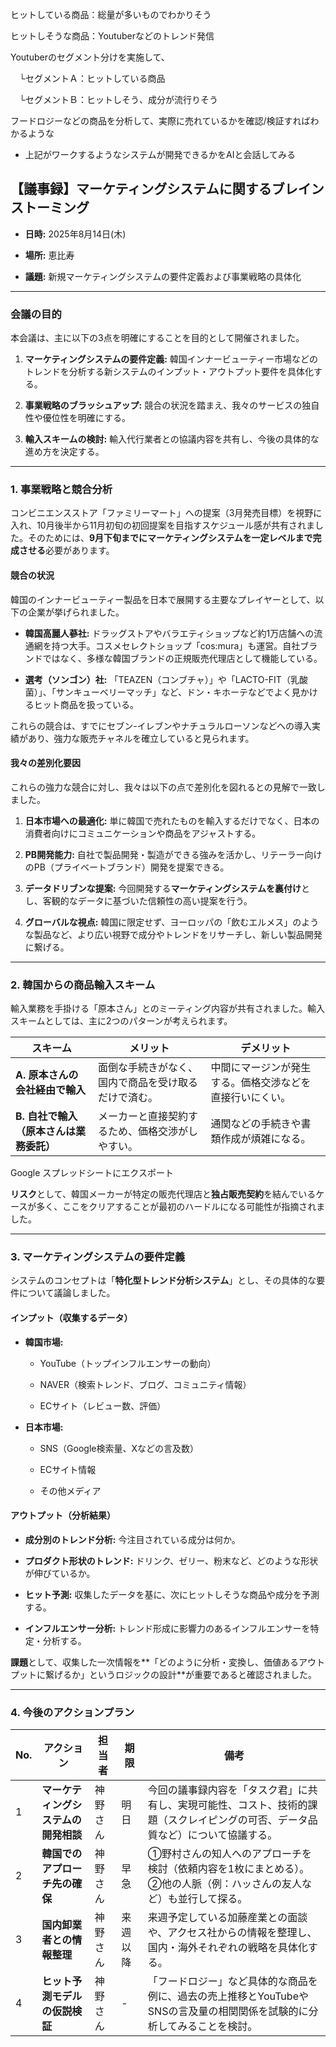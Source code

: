 ヒットしている商品：総量が多いものでわかりそう

ヒットしそうな商品：Youtuberなどのトレンド発信

  

Youtuberのセグメント分けを実施して、

　└セグメントＡ：ヒットしている商品

　└セグメントＢ：ヒットしそう、成分が流行りそう

フードロジーなどの商品を分析して、実際に売れているかを確認/検証すればわかるような

- 上記がワークするようなシステムが開発できるかをAIと会話してみる


## **【議事録】マーケティングシステムに関するブレインストーミング**

- **日時:** 2025年8月14日(木)
    
- **場所:** 恵比寿
    
- **議題:** 新規マーケティングシステムの要件定義および事業戦略の具体化
    

---

### **会議の目的**

本会議は、主に以下の3点を明確にすることを目的として開催されました。

1. **マーケティングシステムの要件定義:** 韓国インナービューティー市場などのトレンドを分析する新システムのインプット・アウトプット要件を具体化する。
    
2. **事業戦略のブラッシュアップ:** 競合の状況を踏まえ、我々のサービスの独自性や優位性を明確にする。
    
3. **輸入スキームの検討:** 輸入代行業者との協議内容を共有し、今後の具体的な進め方を決定する。
    

---

### **1. 事業戦略と競合分析**

コンビニエンスストア「ファミリーマート」への提案（3月発売目標）を視野に入れ、10月後半から11月初旬の初回提案を目指すスケジュール感が共有されました。そのためには、**9月下旬までにマーケティングシステムを一定レベルまで完成させる**必要があります。

#### **競合の状況**

韓国のインナービューティー製品を日本で展開する主要なプレイヤーとして、以下の企業が挙げられました。

- **韓国高麗人蔘社:** ドラッグストアやバラエティショップなど約1万店舗への流通網を持つ大手。コスメセレクトショップ「cos:mura」も運営。自社ブランドではなく、多様な韓国ブランドの正規販売代理店として機能している。
    
- **選考（ソンゴン）社:** 「TEAZEN（コンブチャ）」や「LACTO-FIT（乳酸菌）」、「サンキューベリーマッチ」など、ドン・キホーテなどでよく見かけるヒット商品を扱っている。
    

これらの競合は、すでにセブン-イレブンやナチュラルローソンなどへの導入実績があり、強力な販売チャネルを確立していると見られます。

#### **我々の差別化要因**

これらの強力な競合に対し、我々は以下の点で差別化を図れるとの見解で一致しました。

1. **日本市場への最適化:** 単に韓国で売れたものを輸入するだけでなく、日本の消費者向けにコミュニケーションや商品をアジャストする。
    
2. **PB開発能力:** 自社で製品開発・製造ができる強みを活かし、リテーラー向けのPB（プライベートブランド）開発を提案できる。
    
3. **データドリブンな提案:** 今回開発する**マーケティングシステムを裏付け**とし、客観的なデータに基づいた信頼性の高い提案を行う。
    
4. **グローバルな視点:** 韓国に限定せず、ヨーロッパの「飲むエルメス」のような製品など、より広い視野で成分やトレンドをリサーチし、新しい製品開発に繋げる。
    

---

### **2. 韓国からの商品輸入スキーム**

輸入業務を手掛ける「原本さん」とのミーティング内容が共有されました。輸入スキームとしては、主に2つのパターンが考えられます。

|スキーム|メリット|デメリット|
|---|---|---|
|**A. 原本さんの会社経由で輸入**|面倒な手続きがなく、国内で商品を受け取るだけで済む。|中間にマージンが発生する。価格交渉などを直接行いにくい。|
|**B. 自社で輸入（原本さんは業務委託）**|メーカーと直接契約するため、価格交渉がしやすい。|通関などの手続きや書類作成が煩雑になる。|

Google スプレッドシートにエクスポート

**リスク**として、韓国メーカーが特定の販売代理店と**独占販売契約**を結んでいるケースが多く、ここをクリアすることが最初のハードルになる可能性が指摘されました。

---

### **3. マーケティングシステムの要件定義**

システムのコンセプトは「**特化型トレンド分析システム**」とし、その具体的な要件について議論しました。

#### **インプット（収集するデータ）**

- **韓国市場:**
    
    - YouTube（トップインフルエンサーの動向）
        
    - NAVER（検索トレンド、ブログ、コミュニティ情報）
        
    - ECサイト（レビュー数、評価）
        
- **日本市場:**
    
    - SNS（Google検索量、Xなどの言及数）
        
    - ECサイト情報
        
    - その他メディア
        

#### **アウトプット（分析結果）**

- **成分別のトレンド分析:** 今注目されている成分は何か。
    
- **プロダクト形状のトレンド:** ドリンク、ゼリー、粉末など、どのような形状が伸びているか。
    
- **ヒット予測:** 収集したデータを基に、次にヒットしそうな商品や成分を予測する。
    
- **インフルエンサー分析:** トレンド形成に影響力のあるインフルエンサーを特定・分析する。
    

**課題**として、収集した一次情報を**「どのように分析・変換し、価値あるアウトプットに繋げるか」というロジックの設計**が重要であると確認されました。

---

### **4. 今後のアクションプラン**

| No. | アクション                | 担当者  | 期限   | 備考                                                                |
| --- | -------------------- | ---- | ---- | ----------------------------------------------------------------- |
| 1   | **マーケティングシステムの開発相談** | 神野さん | 明日   | 今回の議事録内容を「タスク君」に共有し、実現可能性、コスト、技術的課題（スクレイピングの可否、データ品質など）について協議する。  |
| 2   | **韓国でのアプローチ先の確保**    | 神野さん | 早急   | ①野村さんの知人へのアプローチを検討（依頼内容を1枚にまとめる）。②他の人脈（例：ハッさんの友人など）も並行して探る。       |
| 3   | **国内卸業者との情報整理**      | 神野さん | 来週以降 | 来週予定している加藤産業との面談や、アクセス社からの情報を整理し、国内・海外それぞれの戦略を具体化する。              |
| 4   | **ヒット予測モデルの仮説検証**    | 神野さん | -    | 「フードロジー」など具体的な商品を例に、過去の売上推移とYouTubeやSNSの言及量の相関関係を試験的に分析してみることを検討。 |